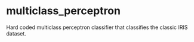 # multiclass_perceptron
Hard coded multiclass perceptron classifier that classifies the classic IRIS dataset. 
